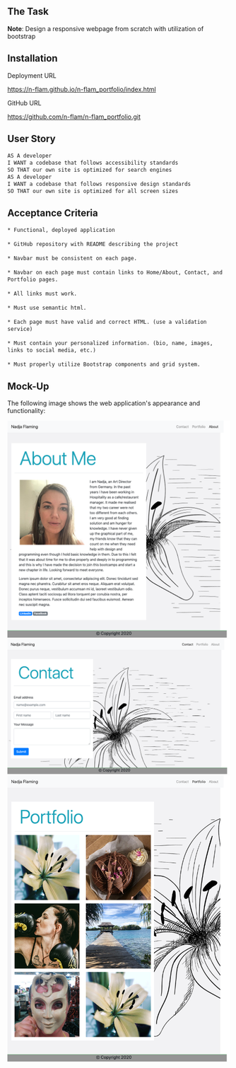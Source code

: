 ## The Task

**Note**: Design a responsive webpage from scratch with utilization of bootstrap

## Installation

Deployment URL

https://n-flam.github.io/n-flam_portfolio/index.html

GitHub URL

https://github.com/n-flam/n-flam_portfolio.git


## User Story

```
AS A developer
I WANT a codebase that follows accessibility standards
SO THAT our own site is optimized for search engines
AS A developer
I WANT a codebase that follows responsive design standards
SO THAT our own site is optimized for all screen sizes
```

## Acceptance Criteria

```
* Functional, deployed application

* GitHub repository with README describing the project

* Navbar must be consistent on each page.

* Navbar on each page must contain links to Home/About, Contact, and Portfolio pages.

* All links must work.

* Must use semantic html.

* Each page must have valid and correct HTML. (use a validation service)

* Must contain your personalized information. (bio, name, images, links to social media, etc.)

* Must properly utilize Bootstrap components and grid system.
```

## Mock-Up

The following image shows the web application's appearance and functionality:

![code refactor screenshot (layout)](https://github.com/n-flam/n-flam_portfolio/blob/main/blob:main/about_me.png)
![code refactor screenshot (layout)](https://github.com/n-flam/n-flam_portfolio/blob/main/blob:main/contact.png)
![code refactor screenshot (layout)](https://github.com/n-flam/n-flam_portfolio/blob/main/blob:main/portfolio.png)

